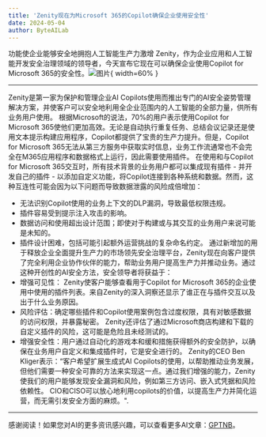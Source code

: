 ```yaml
---
title: 'Zenity现在为Microsoft 365的Copilot确保企业使用安全性'
date: 2024-05-04
author: ByteAILab
---
```


功能使企业能够安全地拥抱人工智能生产力激增
Zenity，作为企业应用和人工智能开发安全治理领域的领导者，今天宣布它现在可以确保企业使用Copilot for Microsoft 365的安全性。![图片](https://ai-techpark.com/wp-content/uploads/2024/05/Zenit-960x540.jpg){ width=60% }

---
 Zenity是第一家为保护和管理企业AI Copilots使用而推出专门的AI安全姿势管理解决方案，并使客户可以安全地利用全企业范围内的人工智能的全部力量，供所有业务用户使用。
根据Microsoft的说法，70%的用户表示使用Copilot for Microsoft 365使他们更加高效。无论是自动执行重复任务、总结会议记录还是使用文本提示构建应用程序，Copilot都提供了宝贵的生产力提升。但是，Copilot for Microsoft 365无法从第三方服务中获取实时信息，业务工作流通常也不会完全在M365应用程序和数据格式上运行，因此需要使用插件。
在使用和与Copilot for Microsoft 365交互时，所有技术背景的业务用户都可以集成现有插件 - 并开发自己的插件 - 以添加自定义功能，将Copilot连接到各种系统和数据。然而，这种互连性可能会因为以下问题而导致数据泄露的风险成倍增加：
- 无法识别Copilot使用的业务上下文的DLP漏洞，导致最低权限违规。
- 插件容易受到提示注入攻击的影响。
- 数据访问和使用超出设计范围；即使对于构建或与其交互的业务用户来说可能是未知的。
- 插件设计困难，包括可能引起额外运营挑战的复杂命名约定。
通过新增加的用于释放企业全面提升生产力的市场领先安全治理平台，Zenity现在向客户提供了完全利用企业协作伙伴的能力，帮助业务用户提高生产力并推动业务。通过这种开创性的AI安全方法，安全领导者将获益于：
- 增强可见性： Zenity使客户能够查看用于Copilot for Microsoft 365的企业使用中使用的插件列表。来自Zenity的深入洞察还显示了谁正在与插件交互以及出于什么业务原因。
- 风险评估：确定哪些插件和Copilot使用案例包含过度权限，具有对敏感数据的访问权限，并暴露秘密。 Zenity还评估了通过Microsoft商店构建和下载的自定义插件的风险，这可能是危险且未经测试的。
- 增强安全性：用户通过自动化的游戏本和缓和措施获得额外的安全防护，以确保在业务用户自定义和集成插件时，它是安全进行的。
Zenity的CEO Ben Kliger表示：“客户希望扩展生成式AI Copilots的使用，以帮助推动业务发展，但他们需要一种安全可靠的方法来实现这一点。通过我们增强的能力，Zenity使我们的用户能够发现安全漏洞和风险，例如第三方访问、嵌入式凭据和风险依赖性。 CIO和CISO可以放心地利用copilots的价值，以提高生产力并简化运营，而无需引发安全方面的麻烦。".
---
感谢阅读！如果您对AI的更多资讯感兴趣，可以查看更多AI文章：[GPTNB](https://gptnb.com)。